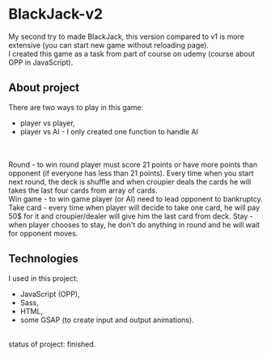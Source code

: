 # BlackJack-v2

My second try to made BlackJack, this version compared to v1 is more extensive (you can start new game without reloading page).<br/>
I created this game as a task from part of course on udemy (course about OPP in JavaScript).

## About project

There are two ways to play in this game:

- player vs player,
- player vs AI - I only created one function to handle AI

<br/><br/>
Round - to win round player must score 21 points or have more points than opponent (if everyone has less than 21 points). Every time when you start next round, the deck is shuffle and when croupier deals the cards he will takes the last four cards from array of cards.
<br/>
Win game - to win game player (or AI) need to lead opponent to bankruptcy.
<br/>
Take card - every time when player will decide to take one card, he will pay 50$ for it and croupier/dealer will give him the last card from deck.
Stay - when player chooses to stay, he don't do anything in round and he will wait for opponent moves.

## Technologies

I used in this project:

- JavaScript (OPP),
- Sass,
- HTML,
- some GSAP (to create input and output animations).

<br/>
status of project: finished.
